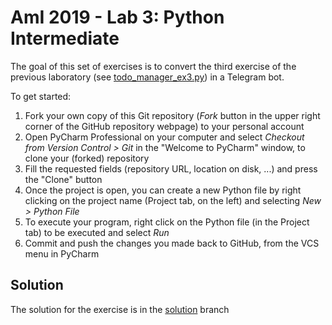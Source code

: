 # AmI 2019 - Lab 3: Python Intermediate

The goal of this set of exercises is to convert the third exercise of the previous laboratory (see [todo_manager_ex3.py](https://github.com/AmI-2019/python-lab2/tree/solution)) in a Telegram bot.

To get started:

1. Fork your own copy of this Git repository (_Fork_ button in the upper right corner of the GitHub repository webpage) to your personal account
2. Open PyCharm Professional on your computer and select _Checkout from Version Control > Git_ in the "Welcome to PyCharm" window, to clone your (forked) repository
3. Fill the requested fields (repository URL, location on disk, ...) and press the "Clone" button
4. Once the project is open, you can create a new Python file by right clicking on the project name (Project tab, on the left) and selecting _New > Python File_
5. To execute your program, right click on the Python file (in the Project tab) to be executed and select _Run_
6. Commit and push the changes you made back to GitHub, from the VCS menu in PyCharm

## Solution
The solution for the exercise is in the [solution](../../tree/solution) branch

